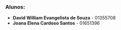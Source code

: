 ### Alunos:
- **David William Evangelista de Souza** - 01355708
- **Joana Elena Cardoso Santos** - 01651396 
